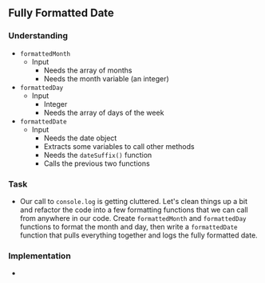 ## Fully Formatted Date

### Understanding
- `formattedMonth`
  + Input
    * Needs the array of months
    * Needs the month variable (an integer)
- `formattedDay`
  + Input
    * Integer
    * Needs the array of days of the week
- `formattedDate`
  + Input
    * Needs the date object
    * Extracts some variables to call other methods
    * Needs the `dateSuffix()` function
    * Calls the previous two functions
### Task
- Our call to `console.log` is getting cluttered. Let's clean things up a bit and refactor the code into a few formatting functions that we can call from anywhere in our code. Create `formattedMonth` and `formattedDay` functions to format the month and day, then write a `formattedDate` function that pulls everything together and logs the fully formatted date.

### Implementation
- 